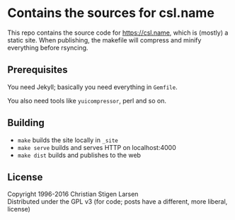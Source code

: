Contains the sources for csl.name
=================================

This repo contains the source code for https://csl.name, which is (mostly) a
static site. When publishing, the makefile will compress and minify everything
before rsyncing.

Prerequisites
-------------

You need Jekyll; basically you need everything in `Gemfile`.

You also need tools like `yuicompressor`, perl and so on.

Building
--------

  * `make` builds the site locally in `_site`
  * `make serve` builds and serves HTTP on localhost:4000
  * `make dist` builds and publishes to the web

License
-------

Copyright 1996-2016 Christian Stigen Larsen  
Distributed under the GPL v3 (for code; posts have a different, more liberal,
license)
